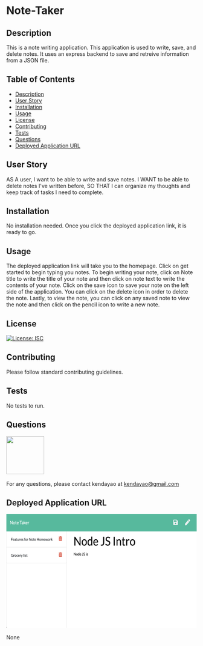# Note-Taker


## Description


This is a note writing application. This application is used to write, save, and delete notes. It uses an express backend to save and retreive information from a JSON file.


## Table of Contents

* [Description](#description)
* [User Story](#user-story)
* [Installation](#installation)
* [Usage](#usage)
* [License](#license)
* [Contributing](#contributing)
* [Tests](#tests)
* [Questions](#questions)
* [Deployed Application URL](#deployed-application-URL)



## User Story


AS A user, I want to be able to write and save notes. I WANT to be able to delete notes I've written before, SO THAT I can organize my thoughts and keep track of tasks I need to complete.


## Installation


No installation needed. Once you click the deployed application link, it is ready to go.


## Usage


The deployed application link will take you to the homepage. Click on get started to begin typing you notes. To begin writing your note, click on Note title to write the title of your note and then click on note text to write the contents of your note. Click on the save icon to save your note on the left side of the application. You can click on the delete icon in order to delete the note. Lastly, to view the note, you can click on any saved note to view the note and then click on the pencil icon to write a new note.


## License


[![License: ISC](https://img.shields.io/badge/License-ISC-blue.svg)](https://opensource.org/licenses/ISC)


## Contributing


Please follow standard contributing guidelines.


## Tests


No tests to run.


## Questions

<img src="https://avatars3.githubusercontent.com/u/62568395?v=4" width="100" height="100">

For any questions, please contact kendayao at kendayao@gmail.com

## Deployed Application URL

<img src="public/assets/images/notetakerapp.png" width="600" height="300">

None
